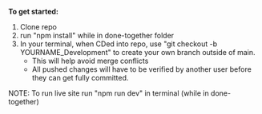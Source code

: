 **To get started:**
1) Clone repo
2) run "npm install" while in done-together folder
3) In your terminal, when CDed into repo, use "git checkout -b YOURNAME_Development" to create your own branch outside of main.
    - This will help avoid merge conflicts
    - All pushed changes will have to be verified by another user before they can get fully committed.

NOTE: To run live site run "npm run dev" in terminal (while in done-together)
